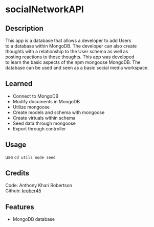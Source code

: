 # socialNetworkAPI

## Description

This app is a database that allows a developer to add Users</br>
to a database within MongoDB. The developer can also create</br>
thoughts with a relationship to the User schema as well as</br>
posting reactions to those thoughts. This app was developed</br>
to learn the basic aspects of the npm mongoose MongoDB. The</br>
database can be used and seen as a basic social media workspace.</br>

## Learned

- Connect to MongoDB
- Modify documents in MongoDB
- Utilize mongoose
- Create models and schema with mongoose
- Create virtuals within schema
- Seed data through mongoose
- Export through controller

## Usage
use `cd utils node seed` 

## Credits

Code: Anthony Khari Robertson</br>
Github: [krober45](https://github.com/krober45)

## Features

- MongoDB database